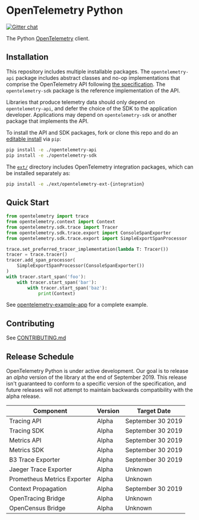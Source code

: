# OpenTelemetry Python
[![Gitter chat][gitter-image]][gitter-url]

[gitter-image]: https://badges.gitter.im/open-telemetry/opentelemetry-python.svg
[gitter-url]: https://gitter.im/open-telemetry/opentelemetry-python?utm_source=badge&utm_medium=badge&utm_campaign=pr-badge&utm_content=badge

The Python [OpenTelemetry](https://opentelemetry.io/) client.

## Installation

This repository includes multiple installable packages. The `opentelemetry-api`
package includes abstract classes and no-op implementations that comprise the OpenTelemetry API following
[the
specification](https://github.com/open-telemetry/opentelemetry-specification).
The `opentelemetry-sdk` package is the reference implementation of the API.

Libraries that produce telemetry data should only depend on `opentelemetry-api`,
and defer the choice of the SDK to the application developer. Applications may
depend on `opentelemetry-sdk` or another package that implements the API. 

To install the API and SDK packages, fork or clone this repo and do an
[editable
install](https://pip.pypa.io/en/stable/reference/pip_install/#editable-installs)
via `pip`:

```sh
pip install -e ./opentelemetry-api
pip install -e ./opentelemetry-sdk
```

The
[`ext/`](https://github.com/open-telemetry/opentelemetry-python/tree/master/ext)
directory includes OpenTelemetry integration packages, which can be installed
separately as:

```sh
pip install -e ./ext/opentelemetry-ext-{integration}
```

## Quick Start

```python
from opentelemetry import trace
from opentelemetry.context import Context
from opentelemetry.sdk.trace import Tracer
from opentelemetry.sdk.trace.export import ConsoleSpanExporter
from opentelemetry.sdk.trace.export import SimpleExportSpanProcessor

trace.set_preferred_tracer_implementation(lambda T: Tracer())
tracer = trace.tracer()
tracer.add_span_processor(
    SimpleExportSpanProcessor(ConsoleSpanExporter())
)
with tracer.start_span('foo'):
    with tracer.start_span('bar'):
        with tracer.start_span('baz'):
            print(Context)
```

See [opentelemetry-example-app](./opentelemetry-example-app/README.rst) for a complete example.

## Contributing

See [CONTRIBUTING.md](CONTRIBUTING.md)

## Release Schedule

OpenTelemetry Python is under active development. Our goal is to release an
_alpha_ version of the library at the end of September 2019. This release isn't
guaranteed to conform to a specific version of the specification, and future
releases will not attempt to maintain backwards compatibility with the alpha
release.

| Component                   | Version | Target Date       |
| --------------------------- | ------- | ----------------- |
| Tracing API                 | Alpha   | September 30 2019 |
| Tracing SDK                 | Alpha   | September 30 2019 |
| Metrics API                 | Alpha   | September 30 2019 |
| Metrics SDK                 | Alpha   | September 30 2019 |
| B3 Trace Exporter           | Alpha   | September 30 2019 |
| Jaeger Trace Exporter       | Alpha   | Unknown           |
| Prometheus Metrics Exporter | Alpha   | Unknown           |
| Context Propagation         | Alpha   | September 30 2019 |
| OpenTracing Bridge          | Alpha   | Unknown           |
| OpenCensus Bridge           | Alpha   | Unknown           |

